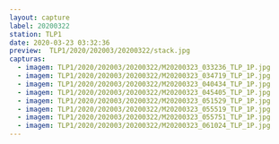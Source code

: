 ```yaml
---
layout: capture
label: 20200322
station: TLP1
date: 2020-03-23 03:32:36
preview:  TLP1/2020/202003/20200322/stack.jpg
capturas:
  - imagem: TLP1/2020/202003/20200322/M20200323_033236_TLP_1P.jpg
  - imagem: TLP1/2020/202003/20200322/M20200323_034719_TLP_1P.jpg
  - imagem: TLP1/2020/202003/20200322/M20200323_040434_TLP_1P.jpg
  - imagem: TLP1/2020/202003/20200322/M20200323_045405_TLP_1P.jpg
  - imagem: TLP1/2020/202003/20200322/M20200323_051529_TLP_1P.jpg
  - imagem: TLP1/2020/202003/20200322/M20200323_055519_TLP_1P.jpg
  - imagem: TLP1/2020/202003/20200322/M20200323_055751_TLP_1P.jpg
  - imagem: TLP1/2020/202003/20200322/M20200323_061024_TLP_1P.jpg
---
```

